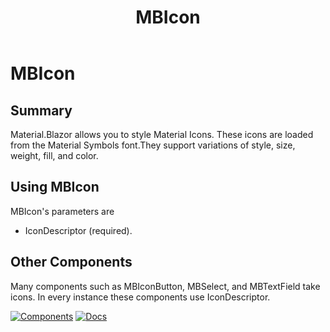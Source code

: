 ﻿---
uid: C.MBIcon
title: MBIcon
---
# MBIcon

## Summary

Material.Blazor allows you to style Material Icons. These icons are loaded
from the Material Symbols font.They support variations of style, size, weight, fill, and color.

## Using MBIcon

MBIcon's parameters are 
- IconDescriptor (required).

## Other Components

Many components such as MBIconButton, MBSelect, and MBTextField take icons. In every instance these components use IconDescriptor.
&nbsp;

[![Components](https://img.shields.io/static/v1?label=Components&message=Plus&color=red)](xref:A.PlusComponents)
[![Docs](https://img.shields.io/static/v1?label=API%20Documentation&message=MBIcon&color=brightgreen)](xref:Material.Blazor.MBIcon)
